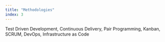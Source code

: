 ```yaml
---
title: "Methodologies"
index: 3
---
```


Test Driven Development,
Continuous Delivery,
Pair Programming,
Kanban,
SCRUM,
DevOps,
Infrastructure as Code
